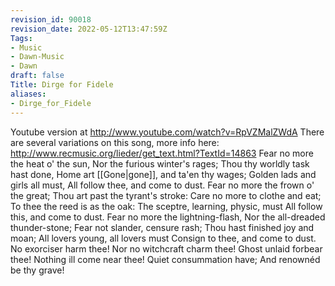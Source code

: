 ```yaml
---
revision_id: 90018
revision_date: 2022-05-12T13:47:59Z
Tags:
- Music
- Dawn-Music
- Dawn
draft: false
Title: Dirge for Fidele
aliases:
- Dirge_for_Fidele
---
```

Youtube version at http://www.youtube.com/watch?v=RpVZMalZWdA
There are several variations on this song, more info here: http://www.recmusic.org/lieder/get_text.html?TextId=14863
Fear no more the heat o' the sun,
Nor the furious winter's rages;
Thou thy worldly task hast done,
Home art [[Gone|gone]], and ta'en thy wages;
Golden lads and girls all must,
All follow thee, and come to dust.
Fear no more the frown o' the great;
Thou art past the tyrant's stroke:
Care no more to clothe and eat;
To thee the reed is as the oak:
The sceptre, learning, physic, must
All follow this, and come to dust.
Fear no more the lightning-flash,
Nor the all-dreaded thunder-stone;
Fear not slander, censure rash;
Thou hast finished joy and moan;
All lovers young, all lovers must
Consign to thee, and come to dust.
No exorciser harm thee!
Nor no witchcraft charm thee!
Ghost unlaid forbear thee!
Nothing ill come near thee!
Quiet consummation have;
And renownéd be thy grave!